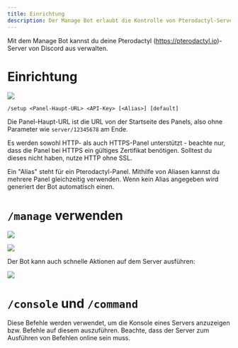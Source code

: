```yaml
---
title: Einrichtung
description: Der Manage Bot erlaubt die Kontrolle von Pterodactyl-Servern von Discord aus. Diese Seite erklärt, wie du den Bot einrichten und verwenden kannst.
---
```


Mit dem Manage Bot kannst du deine Pterodactyl (https://pterodactyl.io)-Server von Discord aus verwalten.

# Einrichtung

![](https://cdn.discordapp.com/attachments/856211013162893352/1103019459305799821/image.png)

`/setup <Panel-Haupt-URL> <API-Key> [<Alias>] [default]`

Die Panel-Haupt-URL ist die URL von der Startseite des Panels, also ohne Parameter wie `server/12345678` am Ende.

Es werden sowohl HTTP- als auch HTTPS-Panel unterstützt - beachte nur, dass die Panel bei HTTPS ein gültiges Zertifikat benötigen. Solltest du dieses nicht haben, nutze HTTP ohne SSL.

Ein "Alias" steht für ein Pterodactyl-Panel. Mithilfe von Aliasen kannst du mehrere Panel gleichzeitig verwenden.
Wenn kein Alias angegeben wird generiert der Bot automatisch einen.

# `/manage` verwenden

![](https://cdn.discordapp.com/attachments/856211013162893352/1026119789900464189/2022-10-02_15_10_48.png)

![](https://cdn.discordapp.com/attachments/856211013162893352/1026119790215053433/2022-10-02_15_11_09.png)


Der Bot kann auch schnelle Aktionen auf dem Server ausführen:

![](https://cdn.discordapp.com/attachments/856211013162893352/1026119790563176488/2022-10-02_15_11_53.png)

# `/console` und `/command`

Diese Befehle werden verwendet, um die Konsole eines Servers anzuzeigen bzw. Befehle auf diesem auszuführen. Beachte, dass der Server zum Ausführen von Befehlen online sein muss.

